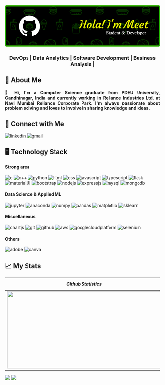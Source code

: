 ![Header](./Github-Header.png)
<h3 align="center"> DevOps | Data Analytics | Software Development | Business Analysis |  </h3>

<h2>💫 About Me</h2>
<h4 align="justify">🌱 Hi, I'm a Computer Science graduate from PDEU University, Gandhinagar, India and currently working in Reliance Industries Ltd. at Navi Mumbai Reliance Corporate Park. I'm always passionate about problem solving and loves to involve in sharing knowledge and ideas. 
</h4>

## 💬 Connect with Me
<p>
<a href="https://www.linkedin.com/in/meetposhia" target="_blank"><img src="https://img.shields.io/badge/linkedin-%230077B5.svg?style=for-the-badge&logo=linkedin&logoColor=white" alt="linkedin"/>
</a>
<a href="mailto:meetid1@gmail.com" target="_blank"><img src="https://img.shields.io/badge/Gmail-D14836?style=for-the-badge&logo=gmail&logoColor=white" alt="gmail"/>
</a>
</p>


<p>
<h2 align="left">🖥️ Technology Stack</h2>

<h4 align="left"> Strong area</h4>
<p>
<img src="https://img.shields.io/badge/c-%2300599C.svg?style=for-the-badge&logo=c&logoColor=white" alt="c"/>
<img src="https://img.shields.io/badge/c++-%2300599C.svg?style=for-the-badge&logo=c%2B%2B&logoColor=white" alt="c++"/>
<img src="https://img.shields.io/badge/python-3670A0?style=for-the-badge&logo=python&logoColor=ffdd54" alt="python"/>
<img src="https://img.shields.io/badge/html5-%23E34F26.svg?style=for-the-badge&logo=html5&logoColor=white" alt="html"/>
<img src="https://img.shields.io/badge/css3-%231572B6.svg?style=for-the-badge&logo=css3&logoColor=white" alt="css"/>
<img src="https://img.shields.io/badge/javascript-%23323330.svg?style=for-the-badge&logo=javascript&logoColor=%23F7DF1E" alt="javascript"/>
<img src="https://img.shields.io/badge/typescript-%23007ACC.svg?style=for-the-badge&logo=typescript&logoColor=white" alt="typescript"/>
<img src="https://img.shields.io/badge/flask-%23000.svg?style=for-the-badge&logo=flask&logoColor=white" alt="flask"/>
<img src="https://img.shields.io/badge/MUI-%230081CB.svg?style=for-the-badge&logo=mui&logoColor=white" alt="materialUI"/>
<img src="https://img.shields.io/badge/bootstrap-%23563D7C.svg?style=for-the-badge&logo=bootstrap&logoColor=white" alt="bootstrap"/>
<img src="https://img.shields.io/badge/node.js-6DA55F?style=for-the-badge&logo=node.js&logoColor=white" alt="nodejs"/>
<img src="https://img.shields.io/badge/express.js-%23404d59.svg?style=for-the-badge&logo=express&logoColor=%2361DAFB" alt="expressjs"/>
<img src="https://img.shields.io/badge/mysql-%2300f.svg?style=for-the-badge&logo=mysql&logoColor=white" alt="mysql"/>
<img src="https://img.shields.io/badge/MongoDB-4EA94B?style=for-the-badge&logo=mongodb&logoColor=white" alt="mongodb"/>

</p>

<h4 align="left"> Data Science & Applied ML</h4>
<p>
<img src="https://img.shields.io/badge/jupyter-%23FA0F00.svg?style=for-the-badge&logo=jupyter&logoColor=white" alt="jupyter"/>
<img src="https://img.shields.io/badge/Anaconda-%2344A833.svg?style=for-the-badge&logo=anaconda&logoColor=white" alt="anaconda"/>
<img src="https://img.shields.io/badge/numpy-%23013243.svg?style=for-the-badge&logo=numpy&logoColor=white" alt="numpy"/>
<img src="https://img.shields.io/badge/pandas-%23150458.svg?style=for-the-badge&logo=pandas&logoColor=white" alt="pandas"/>
<img src="https://img.shields.io/badge/Matplotlib-%23ffffff.svg?style=for-the-badge&logo=Matplotlib&logoColor=black" alt="matplotlib"/>
<img src="https://img.shields.io/badge/scikit--learn-%23F7931E.svg?style=for-the-badge&logo=scikit-learn&logoColor=white" alt="sklearn"/>
</p>

<h4 align="left">Miscellaneous</h4>
<p>
<img src="https://img.shields.io/badge/chart.js-F5788D.svg?style=for-the-badge&logo=chart.js&logoColor=white" alt="chartjs"/>
<img src="https://img.shields.io/badge/git-%23F05033.svg?style=for-the-badge&logo=git&logoColor=white" alt="git"/>
<img src="https://img.shields.io/badge/github-%23121011.svg?style=for-the-badge&logo=github&logoColor=white" alt="github"/>
<img src="https://img.shields.io/badge/AWS-%23FF9900.svg?style=for-the-badge&logo=amazon-aws&logoColor=white" alt="aws"/>
<img src="https://img.shields.io/badge/GoogleCloud-%234285F4.svg?style=for-the-badge&logo=google-cloud&logoColor=white" alt="googlecloudplatform"/>
<img src="https://img.shields.io/badge/Selenium-43B02A?style=for-the-badge&logo=Selenium&logoColor=white" alt="selenium"/>
</p>

<h4 align="left">Others</h4>
<p>
<img src="https://img.shields.io/badge/adobe-%23FF0000.svg?style=for-the-badge&logo=adobe&logoColor=white" alt="adobe"/>
<img src="https://img.shields.io/badge/Canva-%2300C4CC.svg?style=for-the-badge&logo=Canva&logoColor=white" alt="canva"/>
</p>

<h2 align="left"> 📈 My Stats</h2>

|_**Github Statistics**_|_**Top Languages**_|
|-----------|-------------|
|<img src="https://github-readme-streak-stats.herokuapp.com/?user=meet2632&theme=great-gatsby" width="500" height="250">|<img src="https://github-readme-stats.vercel.app/api/top-langs/?username=meet2632&theme=great-gatsby&langs_count=5">|
![](https://github-readme-stats.vercel.app/api?username=meet2632&theme=great-gatsby&show_icons=true)
![](https://github-readme-activity-graph.cyclic.app/graph?username=meet2632&theme=merko)
